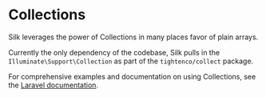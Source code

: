 # Collections

Silk leverages the power of Collections in many places favor of plain arrays.

Currently the only dependency of the codebase, Silk pulls in the `Illuminate\Support\Collection` as part of the `tightenco/collect` package.

For comprehensive examples and documentation on using Collections, see the [Laravel documentation](https://laravel.com/docs/5.2/collections).